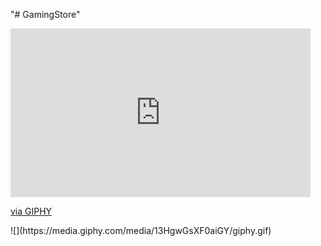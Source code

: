 "# GamingStore" 

<iframe src="https://giphy.com/embed/13HgwGsXF0aiGY" width="480" height="270" frameBorder="0" class="giphy-embed" allowFullScreen></iframe><p><a href="https://giphy.com/gifs/13HgwGsXF0aiGY">via GIPHY</a></p>
![](https://media.giphy.com/media/13HgwGsXF0aiGY/giphy.gif)
